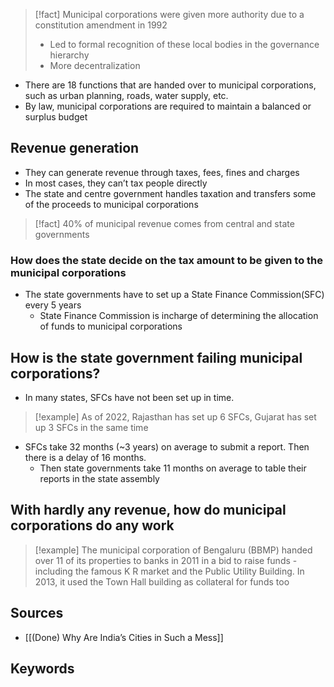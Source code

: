 > [!fact] Municipal corporations were given more authority due to a constitution amendment in 1992
> - Led to formal recognition of these local bodies in the governance hierarchy
> - More decentralization

- There are 18 functions that are handed over to municipal corporations, such as urban planning, roads, water supply, etc.
- By law, municipal corporations are required to maintain a balanced or surplus budget

## Revenue generation
- They can generate revenue through taxes, fees, fines and charges
- In most cases, they can’t tax people directly
- The state and centre government handles taxation and transfers some of the proceeds to municipal corporations

> [!fact] 40% of municipal revenue comes from central and state governments

### How does the state decide on the tax amount to be given to the municipal corporations
- The state governments have to set up a State Finance Commission(SFC) every 5 years
	- State Finance Commission is incharge of determining the allocation of funds to municipal corporations

## How is the state government failing municipal corporations?
- In many states, SFCs have not been set up in time.

> [!example] As of 2022, Rajasthan has set up 6 SFCs, Gujarat has set up 3 SFCs in the same time
- SFCs take 32 months (~3 years) on average to submit a report. Then there is a delay of 16 months. 
	- Then state governments take 11 months on average to table their reports in the state assembly

## With hardly any revenue, how do municipal corporations do any work

> [!example] The municipal corporation of Bengaluru (BBMP) handed over 11 of its properties to banks in 2011 in a bid to raise funds - including the famous K R market and the Public Utility Building.
> In 2013, it used the Town Hall building as collateral for funds too

## Sources
- [[(Done) Why Are India’s Cities in Such a Mess]]
## Keywords



